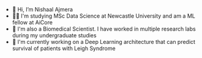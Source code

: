 - 👋 Hi, I’m Nishaal Ajmera
- :man_student: I'm studying MSc Data Science at Newcastle University and am a ML fellow at AiCore
- :dna: I'm also a Biomedical Scientist. I have worked in multiple research labs during my undergraduate studies
- :seedling: I'm currently working on a Deep Learning architecture that can predict survival of patients with Leigh Syndrome

<!---
nishaalajmera/nishaalajmera is a ✨ special ✨ repository because its `README.md` (this file) appears on your GitHub profile.
You can click the Preview link to take a look at your changes.
--->
